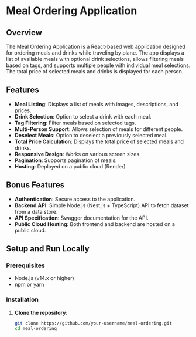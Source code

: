 # Meal Ordering Application

## Overview
The Meal Ordering Application is a React-based web application designed for ordering meals and drinks while traveling by plane. The app displays a list of available meals with optional drink selections, allows filtering meals based on tags, and supports multiple people with individual meal selections. The total price of selected meals and drinks is displayed for each person.

## Features
- **Meal Listing**: Displays a list of meals with images, descriptions, and prices.
- **Drink Selection**: Option to select a drink with each meal.
- **Tag Filtering**: Filter meals based on selected tags.
- **Multi-Person Support**: Allows selection of meals for different people.
- **Deselect Meals**: Option to deselect a previously selected meal.
- **Total Price Calculation**: Displays the total price of selected meals and drinks.
- **Responsive Design**: Works on various screen sizes.
- **Pagination**: Supports pagination of meals.
- **Hosting**: Deployed on a public cloud (Render).

## Bonus Features
- **Authentication**: Secure access to the application.
- **Backend API**: Simple Node.js (Nest.js + TypeScript) API to fetch dataset from a data store.
- **API Specification**: Swagger documentation for the API.
- **Public Cloud Hosting**: Both frontend and backend are hosted on a public cloud.

## Setup and Run Locally

### Prerequisites
- Node.js (v14.x or higher)
- npm or yarn

### Installation
1. **Clone the repository**:
   ```sh
   git clone https://github.com/your-username/meal-ordering.git
   cd meal-ordering
